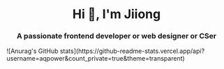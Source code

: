 <h1 align="center">Hi 👋, I'm Jiiong</h1>
<h3 align="center">A passionate frontend developer or web designer or CSer</h3>

<p align="left">
</p>
  ![Anurag's GitHub stats](https://github-readme-stats.vercel.app/api?username=aqpower&count_private=true&theme=transparent)

